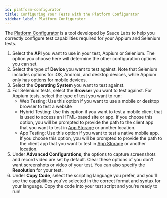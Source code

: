 ```yaml
---
id: platform-configurator
title: Configuring Your Tests with the Platform Configurator
sidebar_label: Platform Configurator
---
```


The [Platform Configurator](https://saucelabs.com/platform/platform-configurator#/) is a tool developed by Sauce Labs to help you correctly configure test capabilities required for your Appium and Selenium tests.

1. Select the **API** you want to use in your test, Appium or Selenium.
   The option you choose here will determine the other configuration options you can set.
2. Select the type of **Device** you want to test against.
   Note that Selenium includes options for iOS, Android, and desktop devices, while Appium only has options for mobile devices.
3. Select the **Operating System** you want to test against.
4. For Selenium tests, select the **Browser** you want to test against. For Appium tests, select the type of test you want to run:
   - Web Testing: Use this option if you want to use a mobile or desktop browser to test a website
   - Hybrid Testing: Use this option if you want to test a mobile client that is used to access an HTML-based site or app. If you choose this option, you will be prompted to provide the path to the client app that you want to test in [App Storage](/mobile-apps/app-storage) or another location.
   - App Testing: Use this option if you want to test a native mobile app. If you choose this option, you will be prompted to provide the path to the client app that you want to test in [App Storage](/mobile-apps/app-storage) or another location.
5. Under **Advanced Configurations**, the options to capture screenshots and record video are set by default. Clear these options of you don't want screenshots or video of your test. You can also specify the **Resolution** for your test.
6. Under **Copy Code**, select the scripting language you prefer, and you'll see the capabilities you've selected in the correct format and syntax for your language. Copy the code into your test script and you're ready to run!
